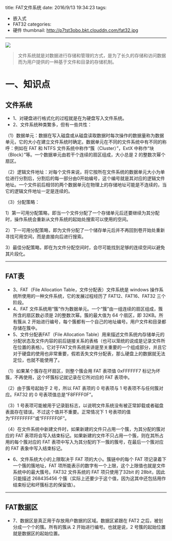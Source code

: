 title: FAT文件系统
date: 2016/9/13 19:34:23
tags:
- 嵌入式
- FAT32
categories:
- 硬件
thumbnail: http://p7tst3obo.bkt.clouddn.com/fat32.jpg
---


![](http://p7tst3obo.bkt.clouddn.com/fat32.jpg)

>文件系统就是对数据进行存储和管理的方式，是为了长久的存储和访问数据而为用户提供的一种基于文件和目录的存储机制。

# 一、知识点

## 文件系统

- 1、对硬盘进行格式化的过程就是在为硬盘写入文件系统。
- 2、文件系统种类繁多，但有一些共性：

<!-- more -->

（1）数据单元：数据在写入磁盘或从磁盘读取数据时每次操作的数据量称为数据单元，它的大小在建立文件系统时确定。数据单元在不同的文件系统中有不同的称呼：例如在 FAT 和 NTFS 文件系统中称作“簇（Cluster）”，ExtX 中称作“块（Block）”等。一个数据单元由若干个连续的扇区组成，大小总是 2 的整数次幂个扇区。

（2）逻辑文件地址：对每个文件来说，将它按所在文件系统的数据单元大小为单位进行分割后，分割后的每一部分由0开始编号，这个编号就是其对应的逻辑文件地址。一个文件前后相邻的两个数据单元在物理上的存储地址可能是不连续的，当它的逻辑文件地址一定是连续的。

（3）分配策略：

1）第一可用分配策略，即当一个文件分配了一个存储单元后还要继续为其分配时，操作系统会重新从文件系统的起始处搜索可以使用的空间。

2）下一可用分配策略，即为文件分配了一个储存单元后并不再回到卷开始处重新寻找可用空间，而是直接向后进行搜索。

3）最佳分配策略，即在为文件分配空间时，会尽可能找到足够的连续空间以避免其片段化。

---

## FAT表

- 3、FAT（File Allocation Table，文件分配表）文件系统是 windows 操作系统所使用的一种文件系统，它的发展过程经历了 FAT12、FAT16、FAT32 三个阶段。
- 4、FAT 文件系统用“簇”作为数据单元。一个“簇”由一组连续的扇区组成，簇所含的扇区数必须是 2的整数次幂。簇的最大值为 64 个扇区，即 32KB。所有簇从 2 开始进行编号，每个簇都有一个自己的地址编号。用户文件和目录都存储在簇中。
- 5、文件分配表FAT（File Allocation Table）用来描述文件系统内存储单元的分配状态及文件内容的前后链接关系的表格（也可以笼统的说成是记录文件所在位置的表格）。它对于FAT文件系统来讲是至关重要的一个组成部分，并且它对于硬盘的使用也非常重要，假若丢失文件分配表，那么硬盘上的数据就无法定位，也就不能使用了。

（1）如果某个簇存在坏扇区，则整个簇会用 FAT 表项值 0xFFFFFF7 标记为坏簇，不再使用，这个坏簇标记就记录在它所对应的 FAT 表项中。

（2）由于簇号起始于 2 号，所以 FAT 表项的 0 号表项与 1 号表项不与任何簇对应。FAT32 的 0 号表项值总是“F8FFFF0F”。

（3）1 号表项可能被用于记录脏标志，以说明文件系统没有被正常卸载或者磁盘表面存在错误。不过这个值并不重要。正常情况下 1 号表项的值为“FFFFFFFF”或“FFFFFF0F”。

（4）在文件系统中新建文件时，如果新建的文件只占用一个簇，为其分配的簇对应的 FAT 表项将会写入结束标记。如果新建的文件不只占用一个簇，则在其所占用的每个簇对应的 FAT 表项中写入为其分配的下一簇的簇号，在最后一个簇对应的 FAT 表象中写入结束标记。

- 6、文件系统大小的上限取决于 FAT 项的大小。簇链中的每个 FAT 项记录着下一个簇的簇地址，FAT 项所能表示的数字有一个上限，这个上限值也就是文件系统中的最大簇号。FAT32 文件系统的 FAT 项只使用了32bit 的 28bit，因此只能描述 268435456 个簇（实际上还要少于这个值，因为这其中还包括用作结束标记和坏簇标志的保留值）。

---

## FAT数据区

- 7、数据区是真正用于存放用户数据的区域。数据区紧跟在 FAT2 之后，被划分成一个个的簇。所有的簇从 2 开始进行编号。也就是说，2 号簇的起始位置就是数据区的起始位置。
